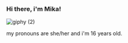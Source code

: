 ### Hi there, i'm Mika!

![giphy (2)](https://user-images.githubusercontent.com/81940210/134061909-a58add4a-75af-474a-815b-499c7eb07c3a.gif)

my pronouns are she/her and i'm 16 years old.

<!--
**b-arelli/b-arelli** is a ✨ _special_ ✨ repository because its `README.md` (this file) appears on your GitHub profile.

Here are some ideas to get you started:

- 🔭 I’m currently working on ...
- 🌱 I’m currently learning ...
- 👯 I’m looking to collaborate on ...
- 🤔 I’m looking for help with ...
- 💬 Ask me about ...
- 📫 How to reach me: ...
- 😄 Pronouns: ...
- ⚡ Fun fact: ...
-->
